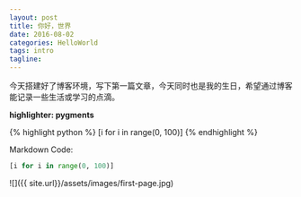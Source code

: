 ```yaml
---
layout: post
title: 你好，世界
date: 2016-08-02
categories: HelloWorld
tags: intro
tagline:
---
```

今天搭建好了博客环境，写下第一篇文章，今天同时也是我的生日，希望通过博客能记录一些生活或学习的点滴。

**highlighter: pygments**

{% highlight python %}
[i for i in range(0, 100)]
{% endhighlight %}

Markdown Code:

```python
[i for i in range(0, 100)]
```

![]({{ site.url}}/assets/images/first-page.jpg)
